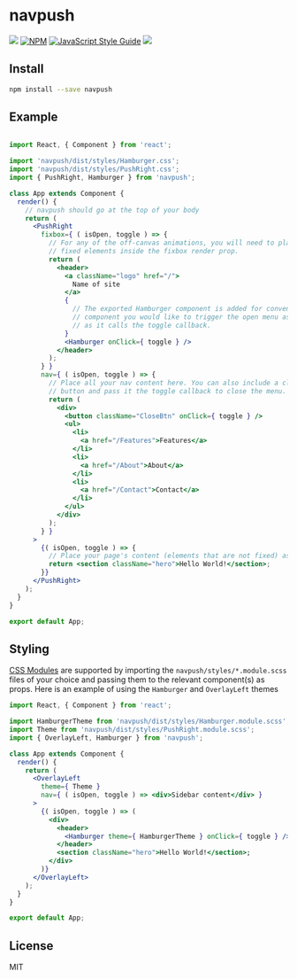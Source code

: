 # navpush

> 

![](https://img.shields.io/travis/com/nicholasray/navpush.svg?style=flat)
[![NPM](https://img.shields.io/npm/v/navpush.svg)](https://www.npmjs.com/package/navpush)
[![JavaScript Style
Guide](https://img.shields.io/badge/code_style-standard-brightgreen.svg)](https://standardjs.com)
![](https://img.shields.io/github/license/nicholasray/navpush.svg?style=flat)

## Install

```bash
npm install --save navpush
```

## Example

```jsx

import React, { Component } from 'react';

import 'navpush/dist/styles/Hamburger.css';
import 'navpush/dist/styles/PushRight.css';
import { PushRight, Hamburger } from 'navpush';

class App extends Component {
  render() {
    // navpush should go at the top of your body
    return (
      <PushRight
        fixbox={ ( isOpen, toggle ) => {
          // For any of the off-canvas animations, you will need to place your
          // fixed elements inside the fixbox render prop.
          return (
            <header>
              <a className="logo" href="/">
                Name of site
              </a>
              {
                // The exported Hamburger component is added for convenience, but you can use whatever
                // component you would like to trigger the open menu as long
                // as it calls the toggle callback.
              }
              <Hamburger onClick={ toggle } />
            </header>
          );
        } }
        nav={ ( isOpen, toggle ) => {
          // Place all your nav content here. You can also include a close
          // button and pass it the toggle callback to close the menu.
          return (
            <div>
              <button className="CloseBtn" onClick={ toggle } />
              <ul>
                <li>
                  <a href="/Features">Features</a>
                </li>
                <li>
                  <a href="/About">About</a>
                </li>
                <li>
                  <a href="/Contact">Contact</a>
                </li>
              </ul>
            </div>
          );
        } }
      >
        {( isOpen, toggle ) => {
          // Place your page's content (elements that are not fixed) as children.
          return <section className="hero">Hello World!</section>;
        }}
      </PushRight>
    );
  }
}

export default App;
```

## Styling

[CSS Modules](https://github.com/css-modules/css-modules) are supported by
importing the `navpush/styles/*.module.scss` files of your choice and passing
them to the relevant component(s) as props. Here is an example of using the
`Hamburger` and `OverlayLeft` themes

```jsx
import React, { Component } from 'react';

import HamburgerTheme from 'navpush/dist/styles/Hamburger.module.scss';
import Theme from 'navpush/dist/styles/PushRight.module.scss';
import { OverlayLeft, Hamburger } from 'navpush';

class App extends Component {
  render() {
    return (
      <OverlayLeft
        theme={ Theme }
        nav={ ( isOpen, toggle ) => <div>Sidebar content</div> }
      >
        {( isOpen, toggle ) => (
          <div>
            <header>
              <Hamburger theme={ HamburgerTheme } onClick={ toggle } />
            </header>
            <section className="hero">Hello World!</section>;
          </div>
        )}
      </OverlayLeft>
    );
  }
}

export default App;
```

## License

MIT
